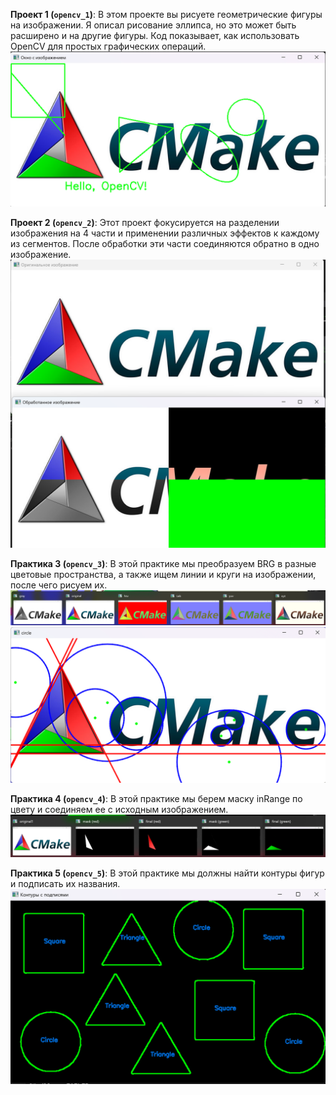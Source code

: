**Проект 1 (`opencv_1`)**:
   В этом проекте вы рисуете геометрические фигуры на изображении. Я описал рисование эллипса, но это может быть расширено и на другие фигуры. Код показывает, как использовать OpenCV для простых графических операций.  
   ![Скриншот из проекта 1](images/opencv1.png)

**Проект 2 (`opencv_2`)**:
   Этот проект фокусируется на разделении изображения на 4 части и применении различных эффектов к каждому из сегментов. После обработки эти части соединяются обратно в одно изображение.  
   ![Скриншот из проекта 2](images/opencv2.png)

**Практика 3 (`opencv_3`)**:
   В этой практике мы преобразуем BRG в разные цветовые пространства, а также ищем линии и круги на изображении, после чего рисуем их.
   ![Скриншот из проекта 3](images/opencv3.png)
   ![Скриншот из проекта 4](images/opencv4.png)

**Практика 4 (`opencv_4`)**:
   В этой практике мы берем маску inRange по цвету и соединяем ее с исходным изображением.
   ![Скриншот из проекта 5](images/opencv5.png)

**Практика 5 (`opencv_5`)**:
   В этой практике мы должны найти контуры фигур и подписать их названия.
   ![Скриншот из проекта 5](images/opencv6.png)